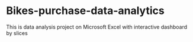# Bikes-purchase-data-analytics
This is data analysis project on Microsoft Excel with interactive dashboard by slices
